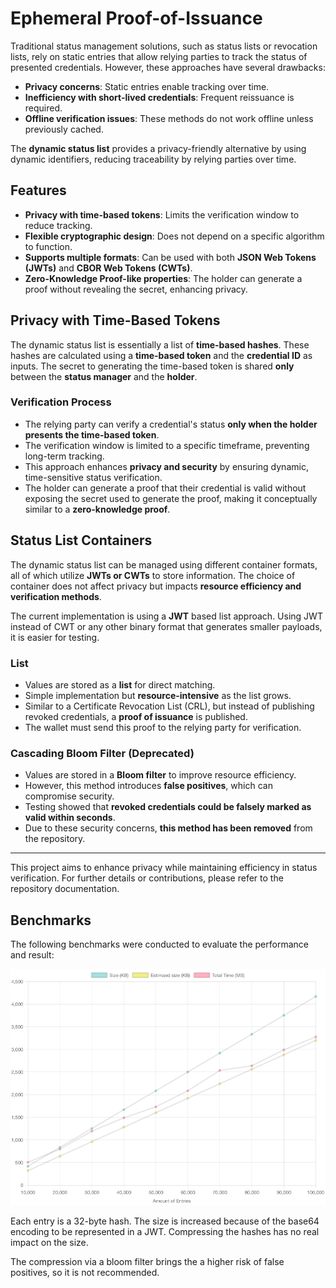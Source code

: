 # Ephemeral Proof-of-Issuance

Traditional status management solutions, such as status lists or revocation
lists, rely on static entries that allow relying parties to track the status of
presented credentials. However, these approaches have several drawbacks:

- **Privacy concerns**: Static entries enable tracking over time.
- **Inefficiency with short-lived credentials**: Frequent reissuance is
  required.
- **Offline verification issues**: These methods do not work offline unless
  previously cached.

The **dynamic status list** provides a privacy-friendly alternative by using
dynamic identifiers, reducing traceability by relying parties over time.

## Features

- **Privacy with time-based tokens**: Limits the verification window to reduce
  tracking.
- **Flexible cryptographic design**: Does not depend on a specific algorithm to
  function.
- **Supports multiple formats**: Can be used with both **JSON Web Tokens
  (JWTs)** and **CBOR Web Tokens (CWTs)**.
- **Zero-Knowledge Proof-like properties**: The holder can generate a proof
  without revealing the secret, enhancing privacy.

## Privacy with Time-Based Tokens

The dynamic status list is essentially a list of **time-based hashes**. These
hashes are calculated using a **time-based token** and the **credential ID** as
inputs. The secret to generating the time-based token is shared **only** between
the **status manager** and the **holder**.

### Verification Process

- The relying party can verify a credential's status **only when the holder
  presents the time-based token**.
- The verification window is limited to a specific timeframe, preventing
  long-term tracking.
- This approach enhances **privacy and security** by ensuring dynamic,
  time-sensitive status verification.
- The holder can generate a proof that their credential is valid without
  exposing the secret used to generate the proof, making it conceptually similar
  to a **zero-knowledge proof**.

## Status List Containers

The dynamic status list can be managed using different container formats, all of
which utilize **JWTs or CWTs** to store information. The choice of container
does not affect privacy but impacts **resource efficiency and verification
methods**.

The current implementation is using a **JWT** based list approach. Using JWT instead of CWT or any other binary format that generates smaller payloads, it is easier for testing.

### List

- Values are stored as a **list** for direct matching.
- Simple implementation but **resource-intensive** as the list grows.
- Similar to a Certificate Revocation List (CRL), but instead of publishing
  revoked credentials, a **proof of issuance** is published.
- The wallet must send this proof to the relying party for verification.

### Cascading Bloom Filter (**Deprecated**)

- Values are stored in a **Bloom filter** to improve resource efficiency.
- However, this method introduces **false positives**, which can compromise
  security.
- Testing showed that **revoked credentials could be falsely marked as valid
  within seconds**.
- Due to these security concerns, **this method has been removed** from the
  repository.

---
This project aims to enhance privacy while maintaining efficiency in status
verification. For further details or contributions, please refer to the
repository documentation.

## Benchmarks

The following benchmarks were conducted to evaluate the performance and result:

![Benchmark Results](./benchmark/chart.png)

Each entry is a 32-byte hash. The size is increased because of the base64 encoding to be represented in a JWT. Compressing the hashes has no real impact on the size.

The compression via a bloom filter brings the a higher risk of false positives, so it is not recommended.
